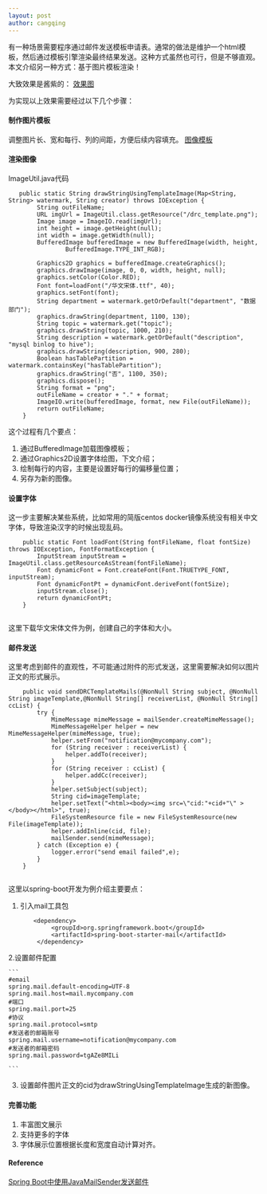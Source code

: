 ```yaml
---
layout: post
author: cangqing
---
```


有一种场景需要程序通过邮件发送模板申请表。通常的做法是维护一个html模板，然后通过模板引擎渲染最终结果发送。这种方式虽然也可行，但是不够直观。本文介绍另一种方式：基于图片模板渲染！

大致效果是酱紫的：
[效果图](/assets/images/img_rendered.jpeg)

为实现以上效果需要经过以下几个步骤：

#### 制作图片模板
调整图片长、宽和每行、列的间距，方便后续内容填充。
[图像模板](/assets/images/img_template.jpeg)

#### 渲染图像
ImageUtil.java代码
```
   public static String drawStringUsingTemplateImage(Map<String, String> watermark, String creator) throws IOException {
        String outFileName;
        URL imgUrl = ImageUtil.class.getResource("/drc_template.png");
        Image image = ImageIO.read(imgUrl);
        int height = image.getHeight(null);
        int width = image.getWidth(null);
        BufferedImage bufferedImage = new BufferedImage(width, height,
                BufferedImage.TYPE_INT_RGB);

        Graphics2D graphics = bufferedImage.createGraphics();
        graphics.drawImage(image, 0, 0, width, height, null);
        graphics.setColor(Color.RED);
        Font font=loadFont("/华文宋体.ttf", 40);
        graphics.setFont(font);
        String department = watermark.getOrDefault("department", "数据部门");
        graphics.drawString(department, 1100, 130);
        String topic = watermark.get("topic");
        graphics.drawString(topic, 1000, 210);
        String description = watermark.getOrDefault("description", "mysql binlog to hive");
        graphics.drawString(description, 900, 280);
        Boolean hasTablePartition = watermark.containsKey("hasTablePartition");
        graphics.drawString("否", 1100, 350);
        graphics.dispose();
        String format = "png";
        outFileName = creator + "." + format;
        ImageIO.write(bufferedImage, format, new File(outFileName));
        return outFileName;
    }
```

这个过程有几个要点：
1. 通过BufferedImage加载图像模板；
2. 通过Graphics2D设置字体绘图，下文介绍；
3. 绘制每行的内容，主要是设置好每行的偏移量位置；
4. 另存为新的图像。


#### 设置字体

这一步主要解决某些系统，比如常用的简版centos docker镜像系统没有相关中文字体，导致渲染汉字的时候出现乱码。

```
    public static Font loadFont(String fontFileName, float fontSize) throws IOException, FontFormatException {
        InputStream inputStream = ImageUtil.class.getResourceAsStream(fontFileName);
        Font dynamicFont = Font.createFont(Font.TRUETYPE_FONT, inputStream);
        Font dynamicFontPt = dynamicFont.deriveFont(fontSize);
        inputStream.close();
        return dynamicFontPt;
    }
    
```
这里下载华文宋体文件为例，创建自己的字体和大小。

#### 邮件发送

这里考虑到邮件的直观性，不可能通过附件的形式发送，这里需要解决如何以图片正文的形式展示。

```
    public void sendDRCTemplateMails(@NonNull String subject, @NonNull String imageTemplate,@NonNull String[] receiverList, @NonNull String[] ccList) {
        try {
            MimeMessage mimeMessage = mailSender.createMimeMessage();
            MimeMessageHelper helper = new MimeMessageHelper(mimeMessage, true);
            helper.setFrom("notification@mycompany.com");
            for (String receiver : receiverList) {
                helper.addTo(receiver);
            }
            for (String receiver : ccList) {
                helper.addCc(receiver);
            }
            helper.setSubject(subject);
            String cid=imageTemplate;
            helper.setText("<html><body><img src=\"cid:"+cid+"\" ></body></html>", true);
            FileSystemResource file = new FileSystemResource(new File(imageTemplate));
            helper.addInline(cid, file);
            mailSender.send(mimeMessage);
        } catch (Exception e) {
            logger.error("send email failed",e);
        }
    }
    
```
这里以spring-boot开发为例介绍主要要点：

1. 引入mail工具包
```
       <dependency>
            <groupId>org.springframework.boot</groupId>
            <artifactId>spring-boot-starter-mail</artifactId>
        </dependency>
```
2.设置邮件配置

    ```
    #email
    spring.mail.default-encoding=UTF-8
    spring.mail.host=mail.mycompany.com
    #端口
    spring.mail.port=25
    #协议
    spring.mail.protocol=smtp
    #发送者的邮箱账号
    spring.mail.username=notification@mycompany.com
    #发送者的邮箱密码
    spring.mail.password=tgAZe8MILi

    ```

3. 设置邮件图片正文的cid为drawStringUsingTemplateImage生成的新图像。

#### 完善功能
1. 丰富图文展示
2. 支持更多的字体
3. 字体展示位置根据长度和宽度自动计算对齐。

#### Reference
[Spring Boot中使用JavaMailSender发送邮件](http://blog.didispace.com/springbootmailsender/)
